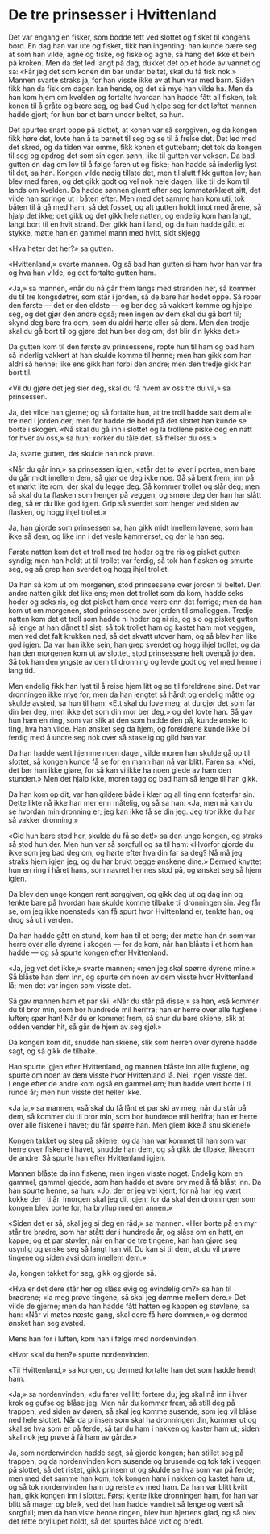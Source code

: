 # De tre prinsesser i Hvittenland

Det var engang en fisker, som bodde tett ved slottet og fisket til kongens bord. En dag han var ute og fisket, fikk han ingenting; han kunde bære seg at som han vilde, agne og fiske, og fiske og agne, så hang det ikke et bein på kroken. Men da det led langt på dag, dukket det op et hode av vannet og sa: «Får jeg det som konen din bar under beltet, skal du få fisk nok.» Mannen svarte straks ja, for han visste ikke av at hun var med barn. Siden fikk han da fisk om dagen kan hende, og det så mye han vilde ha. Men da han kom hjem om kvelden og fortalte hvordan han hadde fått all fisken, tok konen til å gråte og bære seg, og bad Gud hjelpe seg for det løftet mannen hadde gjort; for hun bar et barn under beltet, sa hun.

Det spurtes snart oppe på slottet, at konen var så sorggiven, og da kongen fikk høre det, lovte han å ta barnet til seg og se til å frelse det. Det led med det skred, og da tiden var omme, fikk konen et guttebarn; det tok da kongen til seg og opdrog det som sin egen sønn, like til gutten var voksen. Da bad gutten en dag om lov til å følge faren ut og fiske; han hadde så inderlig lyst til det, sa han. Kongen vilde nødig tillate det, men til slutt fikk gutten lov; han blev med faren, og det gikk godt og vel nok hele dagen, like til de kom til lands om kvelden. Da hadde sønnen glemt efter seg lommetørklæet sitt, det vilde han springe ut i båten efter. Men med det samme han kom uti, tok båten til å gå med ham, så det fosset, og alt gutten holdt imot med årene, så hjalp det ikke; det gikk og det gikk hele natten, og endelig kom han langt, langt bort til en hvit strand. Der gikk han i land, og da han hadde gått et stykke, møtte han en gammel mann med hvitt, sidt skjegg.

«Hva heter det her?» sa gutten.

«Hvittenland,» svarte mannen. Og så bad han gutten si ham hvor han var fra og hva han vilde, og det fortalte gutten ham.

«Ja,» sa mannen, «når du nå går frem langs med stranden her, så kommer du til tre kongsdøtrer, som står i jorden, så de bare har hodet oppe. Så roper den første — det er den eldste — og ber deg så vakkert komme og hjelpe seg, og det gjør den andre også; men ingen av dem skal du gå bort til; skynd deg bare fra dem, som du aldri hørte eller så dem. Men den tredje skal du gå bort til og gjøre det hun ber deg om; det blir din lykke det.»

Da gutten kom til den første av prinsessene, ropte hun til ham og bad ham så inderlig vakkert at han skulde komme til henne; men han gikk som han aldri så henne; like ens gikk han forbi den andre; men den tredje gikk han bort til.

«Vil du gjøre det jeg sier deg, skal du få hvem av oss tre du vil,» sa prinsessen.

Ja, det vilde han gjerne; og så fortalte hun, at tre troll hadde satt dem alle tre ned i jorden der; men før hadde de bodd på det slottet han kunde se borte i skogen. «Nå skal du gå inn i slottet og la trollene piske deg en natt for hver av oss,» sa hun; «orker du tåle det, så frelser du oss.»

Ja, svarte gutten, det skulde han nok prøve.

«Når du går inn,» sa prinsessen igjen, «står det to løver i porten, men bare du går midt imellem dem, så gjør de deg ikke noe. Gå så bent frem, inn på et mørkt lite rom; der skal du legge deg. Så kommer trollet og slår deg; men så skal du ta flasken som henger på veggen, og smøre deg der han har slått deg, så er du like god igjen. Grip så sverdet som henger ved siden av flasken, og hogg ihjel trollet.»

Ja, han gjorde som prinsessen sa, han gikk midt imellem løvene, som han ikke så dem, og like inn i det vesle kammerset, og der la han seg.

Første natten kom det et troll med tre hoder og tre ris og pisket gutten syndig; men han holdt ut til trollet var ferdig, så tok han flasken og smurte seg, og så grep han sverdet og hogg ihjel trollet.

Da han så kom ut om morgenen, stod prinsessene over jorden til beltet. Den andre natten gikk det like ens; men det trollet som da kom, hadde seks hoder og seks ris, og det pisket ham enda verre enn det forrige; men da han kom ut om morgenen, stod prinsessene over jorden til smalleggen. Tredje natten kom det et troll som hadde ni hoder og ni ris, og slo og pisket gutten så lenge at han dånet til sist; så tok trollet ham og kastet ham mot veggen, men ved det falt krukken ned, så det skvatt utover ham, og så blev han like god igjen. Da var han ikke sein, han grep sverdet og hogg ihjel trollet, og da han den morgenen kom ut av slottet, stod prinsessene helt ovenpå jorden. Så tok han den yngste av dem til dronning og levde godt og vel med henne i lang tid.

Men endelig fikk han lyst til å reise hjem litt og se til foreldrene sine. Det var dronningen ikke mye for; men da han lengtet så hårdt og endelig måtte og skulde avsted, sa hun til ham: «Ett skal du love meg, at du gjør det som far din ber deg, men ikke det som din mor ber deg,» og det lovte han. Så gav hun ham en ring, som var slik at den som hadde den på, kunde ønske to ting, hva han vilde. Han ønsket seg da hjem, og foreldrene kunde ikke bli ferdig med å undre seg nok over så staselig og gild han var.

Da han hadde vært hjemme noen dager, vilde moren han skulde gå op til slottet, så kongen kunde få se for en mann han nå var blitt. Faren sa: «Nei, det bør han ikke gjøre, for så kan vi ikke ha noen glede av ham den stunden.» Men det hjalp ikke, moren tagg og bad ham så lenge til han gikk.

Da han kom op dit, var han gildere både i klær og all ting enn fosterfar sin. Dette likte nå ikke han mer enn måtelig, og så sa han: «Ja, men nå kan du se hvordan min dronning er; jeg kan ikke få se din jeg. Jeg tror ikke du har så vakker dronning.»

«Gid hun bare stod her, skulde du få se det!» sa den unge kongen, og straks så stod hun der. Men hun var så sorgfull og sa til ham: «Hvorfor gjorde du ikke som jeg bad deg om, og hørte efter hva din far sa deg? Nå må jeg straks hjem igjen jeg, og du har brukt begge ønskene dine.» Dermed knyttet hun en ring i håret hans, som navnet hennes stod på, og ønsket seg så hjem igjen.

Da blev den unge kongen rent sorggiven, og gikk dag ut og dag inn og tenkte bare på hvordan han skulde komme tilbake til dronningen sin. Jeg får se, om jeg ikke noensteds kan få spurt hvor Hvittenland er, tenkte han, og drog så ut i verden.

Da han hadde gått en stund, kom han til et berg; der møtte han én som var herre over alle dyrene i skogen — for de kom, når han blåste i et horn han hadde — og så spurte kongen efter Hvittenland.

«Ja, jeg vet det ikke,» svarte mannen; «men jeg skal spørre dyrene mine.» Så blåste han dem inn, og spurte om noen av dem visste hvor Hvittenland lå; men det var ingen som visste det.

Så gav mannen ham et par ski. «Når du står på disse,» sa han, «så kommer du til bror min, som bor hundrede mil herifra; han er herre over alle fuglene i luften; spør han! Når du er kommet frem, så snur du bare skiene, slik at odden vender hit, så går de hjem av seg sjøl.»

Da kongen kom dit, snudde han skiene, slik som herren over dyrene hadde sagt, og så gikk de tilbake.

Han spurte igjen efter Hvittenland, og mannen blåste inn alle fuglene, og spurte om noen av dem visste hvor Hvittenland lå. Nei, ingen visste det. Lenge efter de andre kom også en gammel ørn; hun hadde vært borte i ti runde år; men hun visste det heller ikke.

«Ja ja,» sa mannen, «så skal du få lånt et par ski av meg; når du står på dem, så kommer du til bror min, som bor hundrede mil herifra; han er herre over alle fiskene i havet; du får spørre han. Men glem ikke å snu skiene!»

Kongen takket og steg på skiene; og da han var kommet til han som var herre over fiskene i havet, snudde han dem, og så gikk de tilbake, likesom de andre. Så spurte han efter Hvittenland igjen.

Mannen blåste da inn fiskene; men ingen visste noget. Endelig kom en gammel, gammel gjedde, som han hadde et svare bry med å få blåst inn. Da han spurte henne, sa hun: «Jo, der er jeg vel kjent; for nå har jeg vært kokke der i ti år. Imorgen skal jeg dit igjen; for da skal den dronningen som kongen blev borte for, ha bryllup med en annen.»

«Siden det er så, skal jeg si deg en råd,» sa mannen. «Her borte på en myr står tre brødre, som har stått der i hundrede år, og slåss om en hatt, en kappe, og et par støvler; når en har de tre tingene, kan han gjøre seg usynlig og ønske seg så langt han vil. Du kan si til dem, at du vil prøve tingene og siden avsi dom imellem dem.»

Ja, kongen takket for seg, gikk og gjorde så.

«Hva er det dere står her og slåss evig og evindelig om?» sa han til brødrene; «la meg prøve tingene, så skal jeg dømme mellem dere.» Det vilde de gjerne; men da han hadde fått hatten og kappen og støvlene, sa han: «Når vi møtes næste gang, skal dere få høre dommen,» og dermed ønsket han seg avsted.

Mens han for i luften, kom han i følge med nordenvinden.

«Hvor skal du hen?» spurte nordenvinden.

«Til Hvittenland,» sa kongen, og dermed fortalte han det som hadde hendt ham.

«Ja,» sa nordenvinden, «du farer vel litt fortere du; jeg skal nå inn i hver krok og gufse og blåse jeg. Men når du kommer frem, så still deg på trappen, ved siden av døren, så skal jeg komme susende, som jeg vil blåse ned hele slottet. Når da prinsen som skal ha dronningen din, kommer ut og skal se hva som er på ferde, så tar du ham i nakken og kaster ham ut; siden skal nok jeg prøve å få ham av gårde.»

Ja, som nordenvinden hadde sagt, så gjorde kongen; han stillet seg på trappen, og da nordenvinden kom susende og brusende og tok tak i veggen på slottet, så det ristet, gikk prinsen ut og skulde se hva som var på ferde; men med det samme han kom, tok kongen ham i nakken og kastet ham ut, og så tok nordenvinden ham og reiste av med ham. Da han var blitt kvitt han, gikk kongen inn i slottet. Først kjente ikke dronningen ham, for han var blitt så mager og bleik, ved det han hadde vandret så lenge og vært så sorgfull; men da han viste henne ringen, blev hun hjertens glad, og så blev det rette bryllupet holdt, så det spurtes både vidt og bredt.
